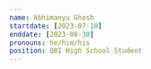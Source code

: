 ```yaml
---
name: Abhimanyu Ghosh
startdate: [2023-07-10]
enddate: [2023-08-30]
pronouns: he/him/his
position: QBI High School Student
---
```

